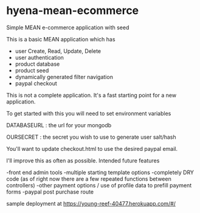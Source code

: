 # hyena-mean-ecommerce
Simple MEAN e-commerce application with seed

This is a basic MEAN application which has

- user Create, Read, Update, Delete
- user authentication
- product database
- product seed
- dynamically generated filter navigation 
- paypal checkout

This is not a complete application. It's a fast starting point for a new application. 

To get started with this you will need to set environment variables 

DATABASEURL : the url for your mongodb

OURSECRET : the secret you wish to use to generate user salt/hash

You'll want to update checkout.html to use the desired paypal email. 

I'll improve this as often as possible. Intended future features 

-front end admin tools
-multiple starting template options
-completely DRY code (as of right now there are a few repeated functions between controllers)
-other payment options / use of profile data to prefill payment forms
-paypal post purchase route

sample deployment at https://young-reef-40477.herokuapp.com/#/